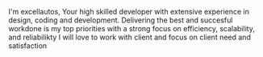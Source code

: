 I'm excellautos, Your high skilled developer with extensive experience in design, coding and development. Delivering the best and succesful workdone is my top priorities with a strong focus on efficiency, scalability, and reliabilikty
I will love to work with client and focus on client need and satisfaction
